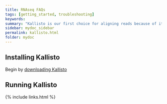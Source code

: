 ```yaml
---
title: RNAseq FAQs
tags: [getting_started, troubleshooting]
keywords:
summary: "Kallisto is our first choice for aligning reads because of its speed, accuracy, and ability to leverage bootstraps for understanding technical variance"
sidebar: mydoc_sidebar
permalink: kallisto.html
folder: mydoc
---
```


## Installing Kallisto

Begin by [downloading Kallisto]() 

## Running Kallisto



{% include links.html %}

